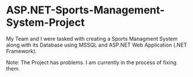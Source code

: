 # ASP.NET-Sports-Management-System-Project

My Team and I were tasked with creating a Sports Managment System along with its Database using MSSQL and ASP.NET Web Application (.NET Framework).

Note: The Project has problems. I am currently in the process of fixing them.
